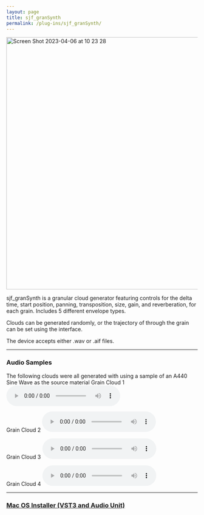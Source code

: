 ```yaml
---
layout: page
title: sjf_granSynth
permalink: /plug-ins/sjf_granSynth/
---
```

<img width="664" alt="Screen Shot 2023-04-06 at 10 23 28" src="https://user-images.githubusercontent.com/12850558/230367261-063c02da-9d4b-4e89-8d40-2b4df72ec534.png">


sjf_granSynth is a granular cloud generator featuring controls for the delta time, start position, panning, transposition, size, gain, and reverberation, for each grain.
Includes 5 different envelope types.

Clouds can be generated randomly, or the trajectory of through the grain can be set using the interface.

The device accepts either .wav or .aif files.

---


### Audio Samples
The following clouds were all generated with using a sample of an A440 Sine Wave as the source material
Grain Cloud 1
<audio controls>
<source src="/MP3s/grainCloud1.mp3" type="audio/mp3">
</audio>

Grain Cloud 2
<audio controls>
<source src="/MP3s/grainCloud4.mp3" type="audio/mp3">
</audio>

Grain Cloud 3
<audio controls>
<source src="/MP3s/grainCloud6.mp3" type="audio/mp3">
</audio>

Grain Cloud 4
<audio controls>
<source src="/MP3s/grainCloud7.mp3" type="audio/mp3">
</audio>

---


### [Mac OS Installer (VST3 and Audio Unit)](https://drive.google.com/file/d/1-6_tFqBjgz-IsT-wx8lEOyJ47jHNRJk9/view?usp=sharing)
